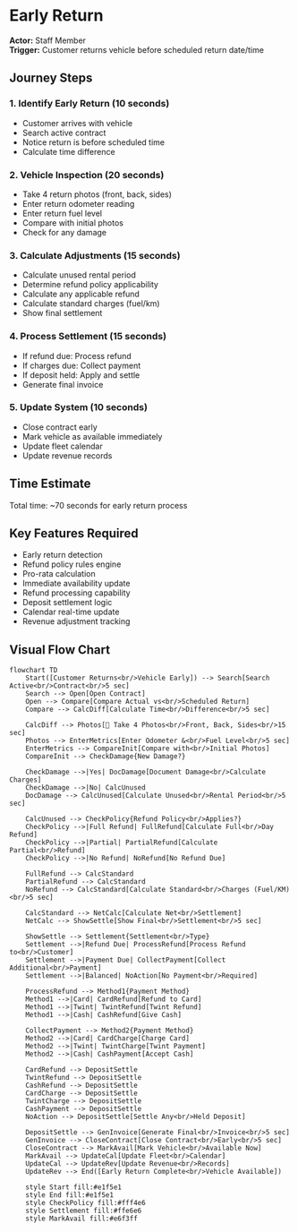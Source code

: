 # Early Return

**Actor:** Staff Member  
**Trigger:** Customer returns vehicle before scheduled return date/time

## Journey Steps

### 1. Identify Early Return (10 seconds)
- Customer arrives with vehicle
- Search active contract
- Notice return is before scheduled time
- Calculate time difference

### 2. Vehicle Inspection (20 seconds)
- Take 4 return photos (front, back, sides)
- Enter return odometer reading
- Enter return fuel level
- Compare with initial photos
- Check for any damage

### 3. Calculate Adjustments (15 seconds)
- Calculate unused rental period
- Determine refund policy applicability
- Calculate any applicable refund
- Calculate standard charges (fuel/km)
- Show final settlement

### 4. Process Settlement (15 seconds)
- If refund due: Process refund
- If charges due: Collect payment
- If deposit held: Apply and settle
- Generate final invoice

### 5. Update System (10 seconds)
- Close contract early
- Mark vehicle as available immediately
- Update fleet calendar
- Update revenue records

## Time Estimate
Total time: ~70 seconds for early return process

## Key Features Required
- Early return detection
- Refund policy rules engine
- Pro-rata calculation
- Immediate availability update
- Refund processing capability
- Deposit settlement logic
- Calendar real-time update
- Revenue adjustment tracking

## Visual Flow Chart

```mermaid
flowchart TD
    Start([Customer Returns<br/>Vehicle Early]) --> Search[Search Active<br/>Contract<br/>5 sec]
    Search --> Open[Open Contract]
    Open --> Compare[Compare Actual vs<br/>Scheduled Return]
    Compare --> CalcDiff[Calculate Time<br/>Difference<br/>5 sec]
    
    CalcDiff --> Photos[📸 Take 4 Photos<br/>Front, Back, Sides<br/>15 sec]
    Photos --> EnterMetrics[Enter Odometer &<br/>Fuel Level<br/>5 sec]
    EnterMetrics --> CompareInit[Compare with<br/>Initial Photos]
    CompareInit --> CheckDamage{New Damage?}
    
    CheckDamage -->|Yes| DocDamage[Document Damage<br/>Calculate Charges]
    CheckDamage -->|No| CalcUnused
    DocDamage --> CalcUnused[Calculate Unused<br/>Rental Period<br/>5 sec]
    
    CalcUnused --> CheckPolicy{Refund Policy<br/>Applies?}
    CheckPolicy -->|Full Refund| FullRefund[Calculate Full<br/>Day Refund]
    CheckPolicy -->|Partial| PartialRefund[Calculate Partial<br/>Refund]
    CheckPolicy -->|No Refund| NoRefund[No Refund Due]
    
    FullRefund --> CalcStandard
    PartialRefund --> CalcStandard
    NoRefund --> CalcStandard[Calculate Standard<br/>Charges (Fuel/KM)<br/>5 sec]
    
    CalcStandard --> NetCalc[Calculate Net<br/>Settlement]
    NetCalc --> ShowSettle[Show Final<br/>Settlement<br/>5 sec]
    
    ShowSettle --> Settlement{Settlement<br/>Type}
    Settlement -->|Refund Due| ProcessRefund[Process Refund to<br/>Customer]
    Settlement -->|Payment Due| CollectPayment[Collect Additional<br/>Payment]
    Settlement -->|Balanced| NoAction[No Payment<br/>Required]
    
    ProcessRefund --> Method1{Payment Method}
    Method1 -->|Card| CardRefund[Refund to Card]
    Method1 -->|Twint| TwintRefund[Twint Refund]
    Method1 -->|Cash| CashRefund[Give Cash]
    
    CollectPayment --> Method2{Payment Method}
    Method2 -->|Card| CardCharge[Charge Card]
    Method2 -->|Twint| TwintCharge[Twint Payment]
    Method2 -->|Cash| CashPayment[Accept Cash]
    
    CardRefund --> DepositSettle
    TwintRefund --> DepositSettle
    CashRefund --> DepositSettle
    CardCharge --> DepositSettle
    TwintCharge --> DepositSettle
    CashPayment --> DepositSettle
    NoAction --> DepositSettle[Settle Any<br/>Held Deposit]
    
    DepositSettle --> GenInvoice[Generate Final<br/>Invoice<br/>5 sec]
    GenInvoice --> CloseContract[Close Contract<br/>Early<br/>5 sec]
    CloseContract --> MarkAvail[Mark Vehicle<br/>Available Now]
    MarkAvail --> UpdateCal[Update Fleet<br/>Calendar]
    UpdateCal --> UpdateRev[Update Revenue<br/>Records]
    UpdateRev --> End([Early Return Complete<br/>Vehicle Available])
    
    style Start fill:#e1f5e1
    style End fill:#e1f5e1
    style CheckPolicy fill:#fff4e6
    style Settlement fill:#ffe6e6
    style MarkAvail fill:#e6f3ff
```